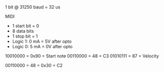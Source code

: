 1 bit @ 31250 baud = 32 us

MIDI
- 1 start bit = 0
- 8 data bits
- 1 stop bit = 1
- Logic 1: 0 mA = 5V after opto
- Logic 0: 5 mA = 0V after opto

10010000 = 0x90 = Start note
00110000 = 48 = C3
01010111 = 87 = Velocity

00110000 = 48 = 0x30 = C2
